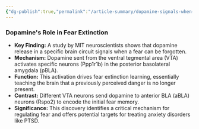 ```yaml
---
{"dg-publish":true,"permalink":"/article-summary/dopamine-signals-when-a-fear-can-be-forgotten/","title":"Dopamine signals when a fear can be forgotten","tags":["article","summary"],"created":"2025-05-03T00:18:04.425+07:00","updated":"2025-05-03T00:19:56.304+07:00"}
---
```


### Dopamine's Role in Fear Extinction

- **Key Finding:** A study by MIT neuroscientists shows that dopamine release in a specific brain circuit signals when a fear can be forgotten.
- **Mechanism:** Dopamine sent from the ventral tegmental area (VTA) activates specific neurons (Ppp1r1b) in the posterior basolateral amygdala (pBLA).
- **Function:** This activation drives fear extinction learning, essentially teaching the brain that a previously perceived danger is no longer present.
- **Contrast:** Different VTA neurons send dopamine to anterior BLA (aBLA) neurons (Rspo2) to encode the initial fear memory.
- **Significance:** This discovery identifies a critical mechanism for regulating fear and offers potential targets for treating anxiety disorders like PTSD.